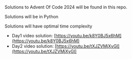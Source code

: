 Solutions to Advent Of Code 2024 will be found in this repo.

Solutions will be in 
Python

Solutions will have optimal time complexity 

- Day1 video solution: [https://youtu.be/k8Y0BJ5x6hM](https://youtu.be/k8Y0BJ5x6hM)
- Day2 video solution: [https://youtu.be/tXJZVMjXyGI](https://youtu.be/tXJZVMjXyGI)
